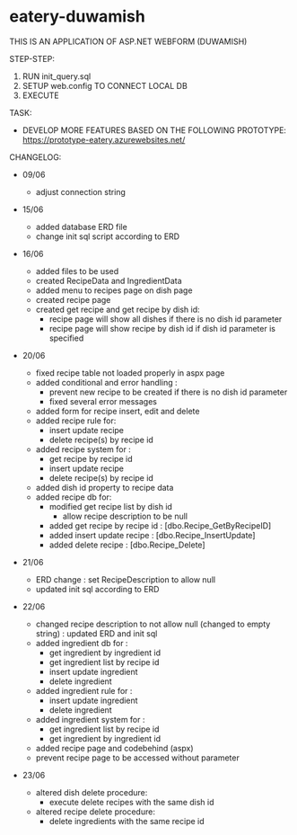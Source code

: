# eatery-duwamish
THIS IS AN APPLICATION OF ASP.NET WEBFORM (DUWAMISH)

STEP-STEP:
1. RUN init_query.sql
2. SETUP web.config TO CONNECT LOCAL DB
3. EXECUTE

TASK:
- DEVELOP MORE FEATURES BASED ON THE FOLLOWING PROTOTYPE:
  https://prototype-eatery.azurewebsites.net/

CHANGELOG:
- 09/06
  - adjust connection string

- 15/06
  - added database ERD file
  - change init sql script according to ERD

- 16/06
  - added files to be used
  - created RecipeData and IngredientData
  - added menu to recipes page on dish page
  - created recipe page
  - created get recipe and get recipe by dish id:
    - recipe page will show all dishes if there is no dish id parameter
    - recipe page will show recipe by dish id if dish id parameter is specified
- 20/06
  - fixed recipe table not loaded properly in aspx page
  - added conditional and error handling :
    - prevent new recipe to be created if there is no dish id parameter
    - fixed several error messages
  - added form for recipe insert, edit and delete
  - added recipe rule for:
    - insert update recipe
    - delete recipe(s) by recipe id
  - added recipe system for :
    - get recipe by recipe id
    - insert update recipe
    - delete recipe(s) by recipe id
  - added dish id property to recipe data
  - added recipe db for:
     - modified get recipe list by dish id
        - allow recipe description to be null
     - added get recipe by recipe id : [dbo.Recipe_GetByRecipeID]
     - added insert update recipe : [dbo.Recipe_InsertUpdate]
     - added delete recipe : [dbo.Recipe_Delete]
- 21/06
  - ERD change : set RecipeDescription to allow null
  - updated init sql according to ERD
- 22/06
  - changed recipe description to not allow null (changed to empty string) : updated ERD and init sql
  - added ingredient db for :
    - get ingredient by ingredient id
    - get ingredient list by recipe id
    - insert update ingredient
    - delete ingredient
  - added ingredient rule for :
    - insert update ingredient
    - delete ingredient
  - added ingredient system for :
    - get ingredient list by recipe id
    - get ingredient by ingredient id
  - added recipe page and codebehind (aspx)
  - prevent recipe page to be accessed without parameter
- 23/06
  - altered dish delete procedure:
    - execute delete recipes with the same dish id
  - altered recipe delete procedure:
    - delete ingredients with the same recipe id